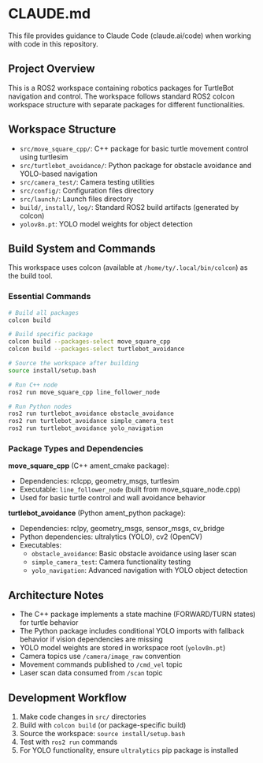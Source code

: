 # CLAUDE.md

This file provides guidance to Claude Code (claude.ai/code) when working with code in this repository.

## Project Overview

This is a ROS2 workspace containing robotics packages for TurtleBot navigation and control. The workspace follows standard ROS2 colcon workspace structure with separate packages for different functionalities.

## Workspace Structure

- `src/move_square_cpp/`: C++ package for basic turtle movement control using turtlesim
- `src/turtlebot_avoidance/`: Python package for obstacle avoidance and YOLO-based navigation
- `src/camera_test/`: Camera testing utilities
- `src/config/`: Configuration files directory
- `src/launch/`: Launch files directory
- `build/`, `install/`, `log/`: Standard ROS2 build artifacts (generated by colcon)
- `yolov8n.pt`: YOLO model weights for object detection

## Build System and Commands

This workspace uses colcon (available at `/home/ty/.local/bin/colcon`) as the build tool.

### Essential Commands

```bash
# Build all packages
colcon build

# Build specific package
colcon build --packages-select move_square_cpp
colcon build --packages-select turtlebot_avoidance

# Source the workspace after building
source install/setup.bash

# Run C++ node
ros2 run move_square_cpp line_follower_node

# Run Python nodes
ros2 run turtlebot_avoidance obstacle_avoidance
ros2 run turtlebot_avoidance simple_camera_test
ros2 run turtlebot_avoidance yolo_navigation
```

### Package Types and Dependencies

**move_square_cpp** (C++ ament_cmake package):
- Dependencies: rclcpp, geometry_msgs, turtlesim
- Executable: `line_follower_node` (built from move_square_node.cpp)
- Used for basic turtle control and wall avoidance behavior

**turtlebot_avoidance** (Python ament_python package):
- Dependencies: rclpy, geometry_msgs, sensor_msgs, cv_bridge
- Python dependencies: ultralytics (YOLO), cv2 (OpenCV)
- Executables:
  - `obstacle_avoidance`: Basic obstacle avoidance using laser scan
  - `simple_camera_test`: Camera functionality testing
  - `yolo_navigation`: Advanced navigation with YOLO object detection

## Architecture Notes

- The C++ package implements a state machine (FORWARD/TURN states) for turtle behavior
- The Python package includes conditional YOLO imports with fallback behavior if vision dependencies are missing
- YOLO model weights are stored in workspace root (`yolov8n.pt`)
- Camera topics use `/camera/image_raw` convention
- Movement commands published to `/cmd_vel` topic
- Laser scan data consumed from `/scan` topic

## Development Workflow

1. Make code changes in `src/` directories
2. Build with `colcon build` (or package-specific build)
3. Source the workspace: `source install/setup.bash`
4. Test with `ros2 run` commands
5. For YOLO functionality, ensure `ultralytics` pip package is installed